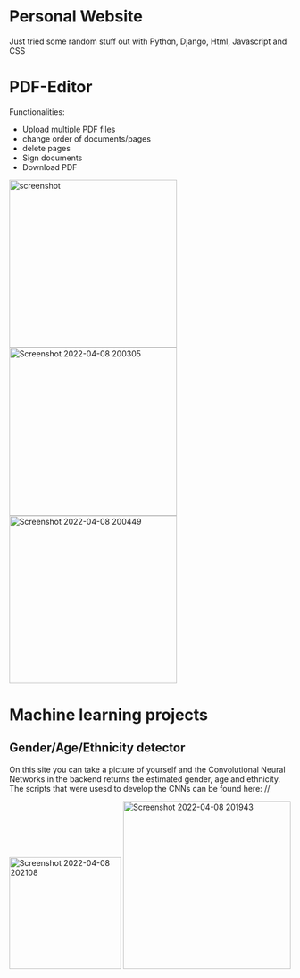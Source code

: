 # Personal Website

Just tried some random stuff out with Python, Django, Html, Javascript and CSS

# PDF-Editor

Functionalities:

  - Upload multiple PDF files
  - change order of documents/pages
  - delete pages
  - Sign documents
  - Download PDF

<img width="300" alt="screenshot" src="https://user-images.githubusercontent.com/38215056/162497288-ff9f4793-c6cd-48fb-adc1-89cad531f4ef.png"> <img width="300" alt="Screenshot 2022-04-08 200305" src="https://user-images.githubusercontent.com/38215056/162497311-717724b7-0dd5-4ad8-afc1-ac3d5eb80fc8.png"> <img width="300" alt="Screenshot 2022-04-08 200449" src="https://user-images.githubusercontent.com/38215056/162497320-903b586e-946f-48b2-82b8-24a486f14ace.png">

# Machine learning projects

## Gender/Age/Ethnicity detector

On this site you can take a picture of yourself and the Convolutional Neural Networks in the backend returns the estimated gender, age and ethnicity. 
The scripts that were usesd to develop the CNNs can be found here: //


<img width="200" alt="Screenshot 2022-04-08 202108" src="https://user-images.githubusercontent.com/38215056/162499723-ad3d4c79-9f2a-4a21-9ef5-cb9dfb5ed129.png"> <img width="300" alt="Screenshot 2022-04-08 201943" src="https://user-images.githubusercontent.com/38215056/162499730-b6ac5a52-b820-48bc-bf30-8759decef7b4.png">


